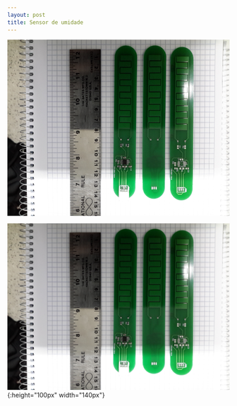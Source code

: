 ```yaml
---
layout: post
title: Sensor de umidade
---
```


<img src="20160630_172031.jpg" alt="Sensor capacitivo de umidade do solo" height="400" width="640">


![Sensor capacitivo de umidade do solo](20160630_172031.jpg){:height="100px" width="140px"}
